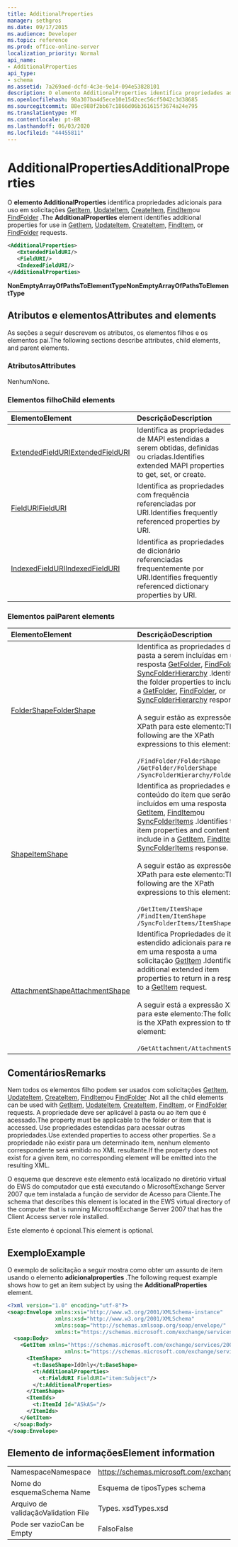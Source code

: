 ```yaml
---
title: AdditionalProperties
manager: sethgros
ms.date: 09/17/2015
ms.audience: Developer
ms.topic: reference
ms.prod: office-online-server
localization_priority: Normal
api_name:
- AdditionalProperties
api_type:
- schema
ms.assetid: 7a269aed-dcfd-4c3e-9e14-094e53828101
description: O elemento AdditionalProperties identifica propriedades adicionais para uso em solicitações GetItem, UpdateItem, CreateItem, FindItem ou FindFolder.
ms.openlocfilehash: 90a307ba4d5ece10e15d2cec56cf5042c3d38685
ms.sourcegitcommit: 88ec988f2bb67c1866d06b361615f3674a24e795
ms.translationtype: MT
ms.contentlocale: pt-BR
ms.lasthandoff: 06/03/2020
ms.locfileid: "44455811"
---
```

# <a name="additionalproperties"></a><span data-ttu-id="41a05-103">AdditionalProperties</span><span class="sxs-lookup"><span data-stu-id="41a05-103">AdditionalProperties</span></span>

<span data-ttu-id="41a05-104">O **elemento AdditionalProperties** identifica propriedades adicionais para uso em solicitações [GetItem](getitem.md), [UpdateItem](updateitem.md), [CreateItem](createitem.md), [FindItem](finditem.md)ou [FindFolder](findfolder.md) .</span><span class="sxs-lookup"><span data-stu-id="41a05-104">The **AdditionalProperties** element identifies additional properties for use in [GetItem](getitem.md), [UpdateItem](updateitem.md), [CreateItem](createitem.md), [FindItem](finditem.md), or [FindFolder](findfolder.md) requests.</span></span> 
  
```xml
<AdditionalProperties>
   <ExtendedFieldURI/>
   <FieldURI/>
   <IndexedFieldURI/>
</AdditionalProperties>
```

 <span data-ttu-id="41a05-105">**NonEmptyArrayOfPathsToElementType**</span><span class="sxs-lookup"><span data-stu-id="41a05-105">**NonEmptyArrayOfPathsToElementType**</span></span>
## <a name="attributes-and-elements"></a><span data-ttu-id="41a05-106">Atributos e elementos</span><span class="sxs-lookup"><span data-stu-id="41a05-106">Attributes and elements</span></span>

<span data-ttu-id="41a05-107">As seções a seguir descrevem os atributos, os elementos filhos e os elementos pai.</span><span class="sxs-lookup"><span data-stu-id="41a05-107">The following sections describe attributes, child elements, and parent elements.</span></span>
  
### <a name="attributes"></a><span data-ttu-id="41a05-108">Atributos</span><span class="sxs-lookup"><span data-stu-id="41a05-108">Attributes</span></span>

<span data-ttu-id="41a05-109">Nenhum</span><span class="sxs-lookup"><span data-stu-id="41a05-109">None.</span></span>
  
### <a name="child-elements"></a><span data-ttu-id="41a05-110">Elementos filho</span><span class="sxs-lookup"><span data-stu-id="41a05-110">Child elements</span></span>

|<span data-ttu-id="41a05-111">**Elemento**</span><span class="sxs-lookup"><span data-stu-id="41a05-111">**Element**</span></span>|<span data-ttu-id="41a05-112">**Descrição**</span><span class="sxs-lookup"><span data-stu-id="41a05-112">**Description**</span></span>|
|:-----|:-----|
|[<span data-ttu-id="41a05-113">ExtendedFieldURI</span><span class="sxs-lookup"><span data-stu-id="41a05-113">ExtendedFieldURI</span></span>](extendedfielduri.md) <br/> |<span data-ttu-id="41a05-114">Identifica as propriedades de MAPI estendidas a serem obtidas, definidas ou criadas.</span><span class="sxs-lookup"><span data-stu-id="41a05-114">Identifies extended MAPI properties to get, set, or create.</span></span>  <br/> |
|[<span data-ttu-id="41a05-115">FieldURI</span><span class="sxs-lookup"><span data-stu-id="41a05-115">FieldURI</span></span>](fielduri.md) <br/> |<span data-ttu-id="41a05-116">Identifica as propriedades com frequência referenciadas por URI.</span><span class="sxs-lookup"><span data-stu-id="41a05-116">Identifies frequently referenced properties by URI.</span></span>  <br/> |
|[<span data-ttu-id="41a05-117">IndexedFieldURI</span><span class="sxs-lookup"><span data-stu-id="41a05-117">IndexedFieldURI</span></span>](indexedfielduri.md) <br/> |<span data-ttu-id="41a05-118">Identifica as propriedades de dicionário referenciadas frequentemente por URI.</span><span class="sxs-lookup"><span data-stu-id="41a05-118">Identifies frequently referenced dictionary properties by URI.</span></span>  <br/> |
   
### <a name="parent-elements"></a><span data-ttu-id="41a05-119">Elementos pai</span><span class="sxs-lookup"><span data-stu-id="41a05-119">Parent elements</span></span>

|<span data-ttu-id="41a05-120">**Elemento**</span><span class="sxs-lookup"><span data-stu-id="41a05-120">**Element**</span></span>|<span data-ttu-id="41a05-121">**Descrição**</span><span class="sxs-lookup"><span data-stu-id="41a05-121">**Description**</span></span>|
|:-----|:-----|
|[<span data-ttu-id="41a05-122">FolderShape</span><span class="sxs-lookup"><span data-stu-id="41a05-122">FolderShape</span></span>](foldershape.md) <br/> | <span data-ttu-id="41a05-123">Identifica as propriedades da pasta a serem incluídas em uma resposta [GetFolder](getfolder.md), [FindFolder](findfolder.md)ou [SyncFolderHierarchy](syncfolderhierarchy.md) .</span><span class="sxs-lookup"><span data-stu-id="41a05-123">Identifies the folder properties to include in a [GetFolder](getfolder.md), [FindFolder](findfolder.md), or [SyncFolderHierarchy](syncfolderhierarchy.md) response.</span></span><br/><br/>  <span data-ttu-id="41a05-124">A seguir estão as expressões XPath para este elemento:</span><span class="sxs-lookup"><span data-stu-id="41a05-124">The following are the XPath expressions to this element:</span></span><br/><br/>  `/FindFolder/FolderShape` <br/>  `/GetFolder/FolderShape` <br/>  `/SyncFolderHierarchy/FolderShape` <br/> |
|[<span data-ttu-id="41a05-125">Shape</span><span class="sxs-lookup"><span data-stu-id="41a05-125">ItemShape</span></span>](itemshape.md) <br/> | <span data-ttu-id="41a05-126">Identifica as propriedades e o conteúdo do item que serão incluídos em uma resposta [GetItem](getitem.md), [FindItem](finditem.md)ou [SyncFolderItems](syncfolderitems.md) .</span><span class="sxs-lookup"><span data-stu-id="41a05-126">Identifies the item properties and content to include in a [GetItem](getitem.md), [FindItem](finditem.md), or [SyncFolderItems](syncfolderitems.md) response.</span></span><br/><br/>  <span data-ttu-id="41a05-127">A seguir estão as expressões XPath para este elemento:</span><span class="sxs-lookup"><span data-stu-id="41a05-127">The following are the XPath expressions to this element:</span></span><br/><br/>  `/GetItem/ItemShape` <br/>  `/FindItem/ItemShape` <br/>  `/SyncFolderItems/ItemShape` <br/> |
|[<span data-ttu-id="41a05-128">AttachmentShape</span><span class="sxs-lookup"><span data-stu-id="41a05-128">AttachmentShape</span></span>](attachmentshape.md) <br/> |<span data-ttu-id="41a05-129">Identifica Propriedades de item estendido adicionais para retornar em uma resposta a uma solicitação [GetItem](getitem.md) .</span><span class="sxs-lookup"><span data-stu-id="41a05-129">Identifies additional extended item properties to return in a response to a [GetItem](getitem.md) request.</span></span><br/><br/> <span data-ttu-id="41a05-130">A seguir está a expressão XPath para este elemento:</span><span class="sxs-lookup"><span data-stu-id="41a05-130">The following is the XPath expression to this element:</span></span><br/><br/>  `/GetAttachment/AttachmentShape` <br/> |
   
## <a name="remarks"></a><span data-ttu-id="41a05-131">Comentários</span><span class="sxs-lookup"><span data-stu-id="41a05-131">Remarks</span></span>

<span data-ttu-id="41a05-132">Nem todos os elementos filho podem ser usados com solicitações [GetItem](getitem.md), [UpdateItem](updateitem.md), [CreateItem](createitem.md), [FindItem](finditem.md)ou [FindFolder](findfolder.md) .</span><span class="sxs-lookup"><span data-stu-id="41a05-132">Not all the child elements can be used with [GetItem](getitem.md), [UpdateItem](updateitem.md), [CreateItem](createitem.md), [FindItem](finditem.md), or [FindFolder](findfolder.md) requests.</span></span> <span data-ttu-id="41a05-133">A propriedade deve ser aplicável à pasta ou ao item que é acessado.</span><span class="sxs-lookup"><span data-stu-id="41a05-133">The property must be applicable to the folder or item that is accessed.</span></span> <span data-ttu-id="41a05-134">Use propriedades estendidas para acessar outras propriedades.</span><span class="sxs-lookup"><span data-stu-id="41a05-134">Use extended properties to access other properties.</span></span> <span data-ttu-id="41a05-135">Se a propriedade não existir para um determinado item, nenhum elemento correspondente será emitido no XML resultante.</span><span class="sxs-lookup"><span data-stu-id="41a05-135">If the property does not exist for a given item, no corresponding element will be emitted into the resulting XML.</span></span> 
  
<span data-ttu-id="41a05-136">O esquema que descreve este elemento está localizado no diretório virtual do EWS do computador que está executando o MicrosoftExchange Server 2007 que tem instalada a função de servidor de Acesso para Cliente.</span><span class="sxs-lookup"><span data-stu-id="41a05-136">The schema that describes this element is located in the EWS virtual directory of the computer that is running MicrosoftExchange Server 2007 that has the Client Access server role installed.</span></span> 
  
<span data-ttu-id="41a05-137">Este elemento é opcional.</span><span class="sxs-lookup"><span data-stu-id="41a05-137">This element is optional.</span></span>
  
## <a name="example"></a><span data-ttu-id="41a05-138">Exemplo</span><span class="sxs-lookup"><span data-stu-id="41a05-138">Example</span></span>

<span data-ttu-id="41a05-139">O exemplo de solicitação a seguir mostra como obter um assunto de item usando o elemento **adicionalproperties** .</span><span class="sxs-lookup"><span data-stu-id="41a05-139">The following request example shows how to get an item subject by using the **AdditionalProperties** element.</span></span> 
  
```XML
<?xml version="1.0" encoding="utf-8"?>
<soap:Envelope xmlns:xsi="http://www.w3.org/2001/XMLSchema-instance"
               xmlns:xsd="http://www.w3.org/2001/XMLSchema"
               xmlns:soap="http://schemas.xmlsoap.org/soap/envelope/"
               xmlns:t="https://schemas.microsoft.com/exchange/services/2006/types">
  <soap:Body>
    <GetItem xmlns="https://schemas.microsoft.com/exchange/services/2006/messages" 
                  xmlns:t="https://schemas.microsoft.com/exchange/services/2006/types">
      <ItemShape>
        <t:BaseShape>IdOnly</t:BaseShape>
        <t:AdditionalProperties>
          <t:FieldURI FieldURI="item:Subject"/>
        </t:AdditionalProperties>
      </ItemShape>
      <ItemIds>
        <t:ItemId Id="ASkAS="/>
      </ItemIds>
    </GetItem>
  </soap:Body>
</soap:Envelope>
```

## <a name="element-information"></a><span data-ttu-id="41a05-140">Elemento de informações</span><span class="sxs-lookup"><span data-stu-id="41a05-140">Element information</span></span>

|||
|:-----|:-----|
|<span data-ttu-id="41a05-141">Namespace</span><span class="sxs-lookup"><span data-stu-id="41a05-141">Namespace</span></span>  <br/> |https://schemas.microsoft.com/exchange/services/2006/types  <br/> |
|<span data-ttu-id="41a05-142">Nome do esquema</span><span class="sxs-lookup"><span data-stu-id="41a05-142">Schema Name</span></span>  <br/> |<span data-ttu-id="41a05-143">Esquema de tipos</span><span class="sxs-lookup"><span data-stu-id="41a05-143">Types schema</span></span>  <br/> |
|<span data-ttu-id="41a05-144">Arquivo de validação</span><span class="sxs-lookup"><span data-stu-id="41a05-144">Validation File</span></span>  <br/> |<span data-ttu-id="41a05-145">Types. xsd</span><span class="sxs-lookup"><span data-stu-id="41a05-145">Types.xsd</span></span>  <br/> |
|<span data-ttu-id="41a05-146">Pode ser vazio</span><span class="sxs-lookup"><span data-stu-id="41a05-146">Can be Empty</span></span>  <br/> |<span data-ttu-id="41a05-147">Falso</span><span class="sxs-lookup"><span data-stu-id="41a05-147">False</span></span>  <br/> |
   

